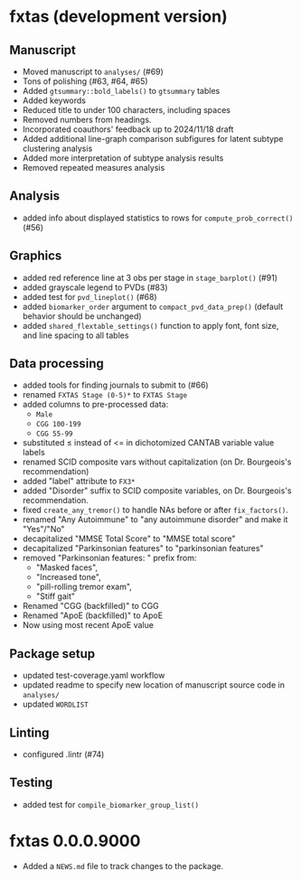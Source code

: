 # fxtas (development version)

## Manuscript

* Moved manuscript to `analyses/` (#69)
* Tons of polishing (#63, #64, #65)
* Added `gtsummary::bold_labels()` to `gtsummary` tables
* Added keywords
* Reduced title to under 100 characters, including spaces
* Removed numbers from headings.
* Incorporated coauthors' feedback up to 2024/11/18 draft
* Added additional line-graph comparison subfigures
for latent subtype clustering analysis
* Added more interpretation of subtype analysis results
* Removed repeated measures analysis


## Analysis

* added info about displayed statistics to rows for `compute_prob_correct()` (#56)

## Graphics

* added red reference line at 3 obs per stage in `stage_barplot()` (#91)
* added grayscale legend to PVDs (#83)
* added test for `pvd_lineplot()` (#68)
* added `biomarker_order` argument to `compact_pvd_data_prep()` 
(default behavior should be unchanged)
* added `shared_flextable_settings()` function to apply font, font size, and line spacing to all tables

## Data processing

* added tools for finding journals to submit to (#66)
* renamed `FXTAS Stage (0-5)*` to `FXTAS Stage`
* added columns to pre-processed data:
   - `Male`
   - `CGG 100-199`
   - `CGG 55-99`
* substituted ≤ instead of <= in dichotomized CANTAB variable value labels
* renamed SCID composite vars without capitalization (on Dr. Bourgeois's recommendation)
* added "label" attribute to `FX3*`
* added "Disorder" suffix to SCID composite variables, 
on Dr. Bourgeois's recommendation.
* fixed `create_any_tremor()` to handle NAs before or after `fix_factors()`.
* renamed "Any Autoimmune" to "any autoimmune disorder" and make it "Yes"/"No"
* decapitalized "MMSE Total Score" to "MMSE total score"
* decapitalized "Parkinsonian features" to "parkinsonian features"
* removed "Parkinsonian features: " prefix from:
  - "Masked faces",
  - "Increased tone",
  - "pill-rolling tremor exam",
  - "Stiff gait"
* Renamed "CGG (backfilled)" to CGG
* Renamed "ApoE (backfilled)" to ApoE
* Now using most recent ApoE value

## Package setup

* updated test-coverage.yaml workflow
* updated readme to specify new location of manuscript source code 
in `analyses/`
* updated `WORDLIST`

## Linting

* configured .lintr (#74)

## Testing

- added test for `compile_biomarker_group_list()`

# fxtas 0.0.0.9000

* Added a `NEWS.md` file to track changes to the package.

